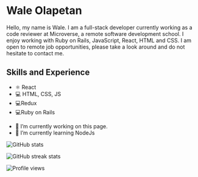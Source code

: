 # Wale Olapetan

Hello, my name is Wale. I am a full-stack developer currently working as a code reviewer at Microverse, a remote software development school. I enjoy working with Ruby on Rails, JavaScript, React, HTML and CSS. I am open to remote job opportunities, please take a look around and do not hesitate to contact me. 

## Skills and Experience
* ⚛️ React
* 💻 HTML, CSS, JS
* 💻Redux
* 💻Ruby on Rails


- 🔭 I’m currently working on this page. 
- 🌱 I’m currently learning NodeJs 

![GitHub stats](https://github-readme-stats.vercel.app/api?username=wale-prog&show_icons=true)  

![GitHub streak stats](https://streak-stats.demolab.com/?user=wale-prog)  

![Profile views](https://gpvc.arturio.dev/wale-prog)  
